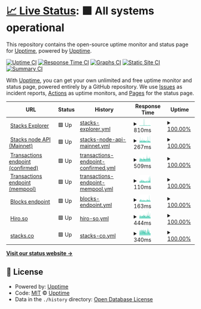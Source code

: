 # [📈 Live Status](https://upptime.github.io/upptime): <!--live status--> **🟩 All systems operational**

This repository contains the open-source uptime monitor and status page for [Upptime](https://upptime.js.org), powered by [Upptime](https://github.com/upptime/upptime).

[![Uptime CI](https://github.com/aulneau/stacks-status/workflows/Uptime%20CI/badge.svg)](https://github.com/upptime/upptime/actions?query=workflow%3A%22Uptime+CI%22)
[![Response Time CI](https://github.com/aulneau/stacks-status/workflows/Response%20Time%20CI/badge.svg)](https://github.com/upptime/upptime/actions?query=workflow%3A%22Response+Time+CI%22)
[![Graphs CI](https://github.com/aulneau/stacks-status/workflows/Graphs%20CI/badge.svg)](https://github.com/upptime/upptime/actions?query=workflow%3A%22Graphs+CI%22)
[![Static Site CI](https://github.com/aulneau/stacks-status/workflows/Static%20Site%20CI/badge.svg)](https://github.com/upptime/upptime/actions?query=workflow%3A%22Static+Site+CI%22)
[![Summary CI](https://github.com/aulneau/stacks-status/workflows/Summary%20CI/badge.svg)](https://github.com/upptime/upptime/actions?query=workflow%3A%22Summary+CI%22)

With [Upptime](https://upptime.js.org), you can get your own unlimited and free uptime monitor and status page, powered entirely by a GitHub repository. We use [Issues](https://github.com/upptime/upptime/issues) as incident reports, [Actions](https://github.com/upptime/upptime/actions) as uptime monitors, and [Pages](https://upptime.github.io/upptime) for the status page.

<!--start: status pages-->
<!-- This summary is generated by Upptime (https://github.com/upptime/upptime) -->
<!-- Do not edit this manually, your changes will be overwritten -->
<!-- prettier-ignore -->
| URL | Status | History | Response Time | Uptime |
| --- | ------ | ------- | ------------- | ------ |
| <img alt="" src="https://favicons.githubusercontent.com/explorer.stacks.co" height="13"> [Stacks Explorer](https://explorer.stacks.co) | 🟩 Up | [stacks-explorer.yml](https://github.com/aulneau/stacks-status/commits/master/history/stacks-explorer.yml) | <details><summary><img alt="Response time graph" src="./graphs/stacks-explorer/response-time-week.png" height="20"> 810ms</summary><br><a href="https://stacks-status.com/history/stacks-explorer"><img alt="Response time 880" src="https://img.shields.io/endpoint?url=https%3A%2F%2Fraw.githubusercontent.com%2Faulneau%2Fstacks-status%2Fmaster%2Fapi%2Fstacks-explorer%2Fresponse-time.json"></a><br><a href="https://stacks-status.com/history/stacks-explorer"><img alt="24-hour response time 741" src="https://img.shields.io/endpoint?url=https%3A%2F%2Fraw.githubusercontent.com%2Faulneau%2Fstacks-status%2Fmaster%2Fapi%2Fstacks-explorer%2Fresponse-time-day.json"></a><br><a href="https://stacks-status.com/history/stacks-explorer"><img alt="7-day response time 810" src="https://img.shields.io/endpoint?url=https%3A%2F%2Fraw.githubusercontent.com%2Faulneau%2Fstacks-status%2Fmaster%2Fapi%2Fstacks-explorer%2Fresponse-time-week.json"></a><br><a href="https://stacks-status.com/history/stacks-explorer"><img alt="30-day response time 880" src="https://img.shields.io/endpoint?url=https%3A%2F%2Fraw.githubusercontent.com%2Faulneau%2Fstacks-status%2Fmaster%2Fapi%2Fstacks-explorer%2Fresponse-time-month.json"></a><br><a href="https://stacks-status.com/history/stacks-explorer"><img alt="1-year response time 880" src="https://img.shields.io/endpoint?url=https%3A%2F%2Fraw.githubusercontent.com%2Faulneau%2Fstacks-status%2Fmaster%2Fapi%2Fstacks-explorer%2Fresponse-time-year.json"></a></details> | <details><summary><a href="https://stacks-status.com/history/stacks-explorer">100.00%</a></summary><a href="https://stacks-status.com/history/stacks-explorer"><img alt="All-time uptime 100.00%" src="https://img.shields.io/endpoint?url=https%3A%2F%2Fraw.githubusercontent.com%2Faulneau%2Fstacks-status%2Fmaster%2Fapi%2Fstacks-explorer%2Fuptime.json"></a><br><a href="https://stacks-status.com/history/stacks-explorer"><img alt="24-hour uptime 100.00%" src="https://img.shields.io/endpoint?url=https%3A%2F%2Fraw.githubusercontent.com%2Faulneau%2Fstacks-status%2Fmaster%2Fapi%2Fstacks-explorer%2Fuptime-day.json"></a><br><a href="https://stacks-status.com/history/stacks-explorer"><img alt="7-day uptime 100.00%" src="https://img.shields.io/endpoint?url=https%3A%2F%2Fraw.githubusercontent.com%2Faulneau%2Fstacks-status%2Fmaster%2Fapi%2Fstacks-explorer%2Fuptime-week.json"></a><br><a href="https://stacks-status.com/history/stacks-explorer"><img alt="30-day uptime 100.00%" src="https://img.shields.io/endpoint?url=https%3A%2F%2Fraw.githubusercontent.com%2Faulneau%2Fstacks-status%2Fmaster%2Fapi%2Fstacks-explorer%2Fuptime-month.json"></a><br><a href="https://stacks-status.com/history/stacks-explorer"><img alt="1-year uptime 100.00%" src="https://img.shields.io/endpoint?url=https%3A%2F%2Fraw.githubusercontent.com%2Faulneau%2Fstacks-status%2Fmaster%2Fapi%2Fstacks-explorer%2Fuptime-year.json"></a></details>
| <img alt="" src="https://favicons.githubusercontent.com/stacks-node-api.stacks.co" height="13"> [Stacks node API (Mainnet)](https://stacks-node-api.stacks.co) | 🟩 Up | [stacks-node-api-mainnet.yml](https://github.com/aulneau/stacks-status/commits/master/history/stacks-node-api-mainnet.yml) | <details><summary><img alt="Response time graph" src="./graphs/stacks-node-api-mainnet/response-time-week.png" height="20"> 267ms</summary><br><a href="https://stacks-status.com/history/stacks-node-api-mainnet"><img alt="Response time 266" src="https://img.shields.io/endpoint?url=https%3A%2F%2Fraw.githubusercontent.com%2Faulneau%2Fstacks-status%2Fmaster%2Fapi%2Fstacks-node-api-mainnet%2Fresponse-time.json"></a><br><a href="https://stacks-status.com/history/stacks-node-api-mainnet"><img alt="24-hour response time 238" src="https://img.shields.io/endpoint?url=https%3A%2F%2Fraw.githubusercontent.com%2Faulneau%2Fstacks-status%2Fmaster%2Fapi%2Fstacks-node-api-mainnet%2Fresponse-time-day.json"></a><br><a href="https://stacks-status.com/history/stacks-node-api-mainnet"><img alt="7-day response time 267" src="https://img.shields.io/endpoint?url=https%3A%2F%2Fraw.githubusercontent.com%2Faulneau%2Fstacks-status%2Fmaster%2Fapi%2Fstacks-node-api-mainnet%2Fresponse-time-week.json"></a><br><a href="https://stacks-status.com/history/stacks-node-api-mainnet"><img alt="30-day response time 266" src="https://img.shields.io/endpoint?url=https%3A%2F%2Fraw.githubusercontent.com%2Faulneau%2Fstacks-status%2Fmaster%2Fapi%2Fstacks-node-api-mainnet%2Fresponse-time-month.json"></a><br><a href="https://stacks-status.com/history/stacks-node-api-mainnet"><img alt="1-year response time 266" src="https://img.shields.io/endpoint?url=https%3A%2F%2Fraw.githubusercontent.com%2Faulneau%2Fstacks-status%2Fmaster%2Fapi%2Fstacks-node-api-mainnet%2Fresponse-time-year.json"></a></details> | <details><summary><a href="https://stacks-status.com/history/stacks-node-api-mainnet">100.00%</a></summary><a href="https://stacks-status.com/history/stacks-node-api-mainnet"><img alt="All-time uptime 100.00%" src="https://img.shields.io/endpoint?url=https%3A%2F%2Fraw.githubusercontent.com%2Faulneau%2Fstacks-status%2Fmaster%2Fapi%2Fstacks-node-api-mainnet%2Fuptime.json"></a><br><a href="https://stacks-status.com/history/stacks-node-api-mainnet"><img alt="24-hour uptime 100.00%" src="https://img.shields.io/endpoint?url=https%3A%2F%2Fraw.githubusercontent.com%2Faulneau%2Fstacks-status%2Fmaster%2Fapi%2Fstacks-node-api-mainnet%2Fuptime-day.json"></a><br><a href="https://stacks-status.com/history/stacks-node-api-mainnet"><img alt="7-day uptime 100.00%" src="https://img.shields.io/endpoint?url=https%3A%2F%2Fraw.githubusercontent.com%2Faulneau%2Fstacks-status%2Fmaster%2Fapi%2Fstacks-node-api-mainnet%2Fuptime-week.json"></a><br><a href="https://stacks-status.com/history/stacks-node-api-mainnet"><img alt="30-day uptime 100.00%" src="https://img.shields.io/endpoint?url=https%3A%2F%2Fraw.githubusercontent.com%2Faulneau%2Fstacks-status%2Fmaster%2Fapi%2Fstacks-node-api-mainnet%2Fuptime-month.json"></a><br><a href="https://stacks-status.com/history/stacks-node-api-mainnet"><img alt="1-year uptime 100.00%" src="https://img.shields.io/endpoint?url=https%3A%2F%2Fraw.githubusercontent.com%2Faulneau%2Fstacks-status%2Fmaster%2Fapi%2Fstacks-node-api-mainnet%2Fuptime-year.json"></a></details>
| <img alt="" src="https://favicons.githubusercontent.com/stacks-node-api.stacks.co" height="13"> [Transactions endpoint (confirmed)](https://stacks-node-api.stacks.co/extended/v1/tx) | 🟩 Up | [transactions-endpoint-confirmed.yml](https://github.com/aulneau/stacks-status/commits/master/history/transactions-endpoint-confirmed.yml) | <details><summary><img alt="Response time graph" src="./graphs/transactions-endpoint-confirmed/response-time-week.png" height="20"> 509ms</summary><br><a href="https://stacks-status.com/history/transactions-endpoint-confirmed"><img alt="Response time 511" src="https://img.shields.io/endpoint?url=https%3A%2F%2Fraw.githubusercontent.com%2Faulneau%2Fstacks-status%2Fmaster%2Fapi%2Ftransactions-endpoint-confirmed%2Fresponse-time.json"></a><br><a href="https://stacks-status.com/history/transactions-endpoint-confirmed"><img alt="24-hour response time 543" src="https://img.shields.io/endpoint?url=https%3A%2F%2Fraw.githubusercontent.com%2Faulneau%2Fstacks-status%2Fmaster%2Fapi%2Ftransactions-endpoint-confirmed%2Fresponse-time-day.json"></a><br><a href="https://stacks-status.com/history/transactions-endpoint-confirmed"><img alt="7-day response time 509" src="https://img.shields.io/endpoint?url=https%3A%2F%2Fraw.githubusercontent.com%2Faulneau%2Fstacks-status%2Fmaster%2Fapi%2Ftransactions-endpoint-confirmed%2Fresponse-time-week.json"></a><br><a href="https://stacks-status.com/history/transactions-endpoint-confirmed"><img alt="30-day response time 511" src="https://img.shields.io/endpoint?url=https%3A%2F%2Fraw.githubusercontent.com%2Faulneau%2Fstacks-status%2Fmaster%2Fapi%2Ftransactions-endpoint-confirmed%2Fresponse-time-month.json"></a><br><a href="https://stacks-status.com/history/transactions-endpoint-confirmed"><img alt="1-year response time 511" src="https://img.shields.io/endpoint?url=https%3A%2F%2Fraw.githubusercontent.com%2Faulneau%2Fstacks-status%2Fmaster%2Fapi%2Ftransactions-endpoint-confirmed%2Fresponse-time-year.json"></a></details> | <details><summary><a href="https://stacks-status.com/history/transactions-endpoint-confirmed">100.00%</a></summary><a href="https://stacks-status.com/history/transactions-endpoint-confirmed"><img alt="All-time uptime 100.00%" src="https://img.shields.io/endpoint?url=https%3A%2F%2Fraw.githubusercontent.com%2Faulneau%2Fstacks-status%2Fmaster%2Fapi%2Ftransactions-endpoint-confirmed%2Fuptime.json"></a><br><a href="https://stacks-status.com/history/transactions-endpoint-confirmed"><img alt="24-hour uptime 100.00%" src="https://img.shields.io/endpoint?url=https%3A%2F%2Fraw.githubusercontent.com%2Faulneau%2Fstacks-status%2Fmaster%2Fapi%2Ftransactions-endpoint-confirmed%2Fuptime-day.json"></a><br><a href="https://stacks-status.com/history/transactions-endpoint-confirmed"><img alt="7-day uptime 100.00%" src="https://img.shields.io/endpoint?url=https%3A%2F%2Fraw.githubusercontent.com%2Faulneau%2Fstacks-status%2Fmaster%2Fapi%2Ftransactions-endpoint-confirmed%2Fuptime-week.json"></a><br><a href="https://stacks-status.com/history/transactions-endpoint-confirmed"><img alt="30-day uptime 100.00%" src="https://img.shields.io/endpoint?url=https%3A%2F%2Fraw.githubusercontent.com%2Faulneau%2Fstacks-status%2Fmaster%2Fapi%2Ftransactions-endpoint-confirmed%2Fuptime-month.json"></a><br><a href="https://stacks-status.com/history/transactions-endpoint-confirmed"><img alt="1-year uptime 100.00%" src="https://img.shields.io/endpoint?url=https%3A%2F%2Fraw.githubusercontent.com%2Faulneau%2Fstacks-status%2Fmaster%2Fapi%2Ftransactions-endpoint-confirmed%2Fuptime-year.json"></a></details>
| <img alt="" src="https://favicons.githubusercontent.com/stacks-node-api.stacks.co" height="13"> [Transactions endpoint (mempool)](https://stacks-node-api.stacks.co/extended/v1/tx/mempool) | 🟩 Up | [transactions-endpoint-mempool.yml](https://github.com/aulneau/stacks-status/commits/master/history/transactions-endpoint-mempool.yml) | <details><summary><img alt="Response time graph" src="./graphs/transactions-endpoint-mempool/response-time-week.png" height="20"> 110ms</summary><br><a href="https://stacks-status.com/history/transactions-endpoint-mempool"><img alt="Response time 105" src="https://img.shields.io/endpoint?url=https%3A%2F%2Fraw.githubusercontent.com%2Faulneau%2Fstacks-status%2Fmaster%2Fapi%2Ftransactions-endpoint-mempool%2Fresponse-time.json"></a><br><a href="https://stacks-status.com/history/transactions-endpoint-mempool"><img alt="24-hour response time 169" src="https://img.shields.io/endpoint?url=https%3A%2F%2Fraw.githubusercontent.com%2Faulneau%2Fstacks-status%2Fmaster%2Fapi%2Ftransactions-endpoint-mempool%2Fresponse-time-day.json"></a><br><a href="https://stacks-status.com/history/transactions-endpoint-mempool"><img alt="7-day response time 110" src="https://img.shields.io/endpoint?url=https%3A%2F%2Fraw.githubusercontent.com%2Faulneau%2Fstacks-status%2Fmaster%2Fapi%2Ftransactions-endpoint-mempool%2Fresponse-time-week.json"></a><br><a href="https://stacks-status.com/history/transactions-endpoint-mempool"><img alt="30-day response time 105" src="https://img.shields.io/endpoint?url=https%3A%2F%2Fraw.githubusercontent.com%2Faulneau%2Fstacks-status%2Fmaster%2Fapi%2Ftransactions-endpoint-mempool%2Fresponse-time-month.json"></a><br><a href="https://stacks-status.com/history/transactions-endpoint-mempool"><img alt="1-year response time 105" src="https://img.shields.io/endpoint?url=https%3A%2F%2Fraw.githubusercontent.com%2Faulneau%2Fstacks-status%2Fmaster%2Fapi%2Ftransactions-endpoint-mempool%2Fresponse-time-year.json"></a></details> | <details><summary><a href="https://stacks-status.com/history/transactions-endpoint-mempool">100.00%</a></summary><a href="https://stacks-status.com/history/transactions-endpoint-mempool"><img alt="All-time uptime 100.00%" src="https://img.shields.io/endpoint?url=https%3A%2F%2Fraw.githubusercontent.com%2Faulneau%2Fstacks-status%2Fmaster%2Fapi%2Ftransactions-endpoint-mempool%2Fuptime.json"></a><br><a href="https://stacks-status.com/history/transactions-endpoint-mempool"><img alt="24-hour uptime 100.00%" src="https://img.shields.io/endpoint?url=https%3A%2F%2Fraw.githubusercontent.com%2Faulneau%2Fstacks-status%2Fmaster%2Fapi%2Ftransactions-endpoint-mempool%2Fuptime-day.json"></a><br><a href="https://stacks-status.com/history/transactions-endpoint-mempool"><img alt="7-day uptime 100.00%" src="https://img.shields.io/endpoint?url=https%3A%2F%2Fraw.githubusercontent.com%2Faulneau%2Fstacks-status%2Fmaster%2Fapi%2Ftransactions-endpoint-mempool%2Fuptime-week.json"></a><br><a href="https://stacks-status.com/history/transactions-endpoint-mempool"><img alt="30-day uptime 100.00%" src="https://img.shields.io/endpoint?url=https%3A%2F%2Fraw.githubusercontent.com%2Faulneau%2Fstacks-status%2Fmaster%2Fapi%2Ftransactions-endpoint-mempool%2Fuptime-month.json"></a><br><a href="https://stacks-status.com/history/transactions-endpoint-mempool"><img alt="1-year uptime 100.00%" src="https://img.shields.io/endpoint?url=https%3A%2F%2Fraw.githubusercontent.com%2Faulneau%2Fstacks-status%2Fmaster%2Fapi%2Ftransactions-endpoint-mempool%2Fuptime-year.json"></a></details>
| <img alt="" src="https://favicons.githubusercontent.com/stacks-node-api.stacks.co" height="13"> [Blocks endpoint](https://stacks-node-api.stacks.co/extended/v1/block) | 🟩 Up | [blocks-endpoint.yml](https://github.com/aulneau/stacks-status/commits/master/history/blocks-endpoint.yml) | <details><summary><img alt="Response time graph" src="./graphs/blocks-endpoint/response-time-week.png" height="20"> 163ms</summary><br><a href="https://stacks-status.com/history/blocks-endpoint"><img alt="Response time 165" src="https://img.shields.io/endpoint?url=https%3A%2F%2Fraw.githubusercontent.com%2Faulneau%2Fstacks-status%2Fmaster%2Fapi%2Fblocks-endpoint%2Fresponse-time.json"></a><br><a href="https://stacks-status.com/history/blocks-endpoint"><img alt="24-hour response time 173" src="https://img.shields.io/endpoint?url=https%3A%2F%2Fraw.githubusercontent.com%2Faulneau%2Fstacks-status%2Fmaster%2Fapi%2Fblocks-endpoint%2Fresponse-time-day.json"></a><br><a href="https://stacks-status.com/history/blocks-endpoint"><img alt="7-day response time 163" src="https://img.shields.io/endpoint?url=https%3A%2F%2Fraw.githubusercontent.com%2Faulneau%2Fstacks-status%2Fmaster%2Fapi%2Fblocks-endpoint%2Fresponse-time-week.json"></a><br><a href="https://stacks-status.com/history/blocks-endpoint"><img alt="30-day response time 165" src="https://img.shields.io/endpoint?url=https%3A%2F%2Fraw.githubusercontent.com%2Faulneau%2Fstacks-status%2Fmaster%2Fapi%2Fblocks-endpoint%2Fresponse-time-month.json"></a><br><a href="https://stacks-status.com/history/blocks-endpoint"><img alt="1-year response time 165" src="https://img.shields.io/endpoint?url=https%3A%2F%2Fraw.githubusercontent.com%2Faulneau%2Fstacks-status%2Fmaster%2Fapi%2Fblocks-endpoint%2Fresponse-time-year.json"></a></details> | <details><summary><a href="https://stacks-status.com/history/blocks-endpoint">100.00%</a></summary><a href="https://stacks-status.com/history/blocks-endpoint"><img alt="All-time uptime 100.00%" src="https://img.shields.io/endpoint?url=https%3A%2F%2Fraw.githubusercontent.com%2Faulneau%2Fstacks-status%2Fmaster%2Fapi%2Fblocks-endpoint%2Fuptime.json"></a><br><a href="https://stacks-status.com/history/blocks-endpoint"><img alt="24-hour uptime 100.00%" src="https://img.shields.io/endpoint?url=https%3A%2F%2Fraw.githubusercontent.com%2Faulneau%2Fstacks-status%2Fmaster%2Fapi%2Fblocks-endpoint%2Fuptime-day.json"></a><br><a href="https://stacks-status.com/history/blocks-endpoint"><img alt="7-day uptime 100.00%" src="https://img.shields.io/endpoint?url=https%3A%2F%2Fraw.githubusercontent.com%2Faulneau%2Fstacks-status%2Fmaster%2Fapi%2Fblocks-endpoint%2Fuptime-week.json"></a><br><a href="https://stacks-status.com/history/blocks-endpoint"><img alt="30-day uptime 100.00%" src="https://img.shields.io/endpoint?url=https%3A%2F%2Fraw.githubusercontent.com%2Faulneau%2Fstacks-status%2Fmaster%2Fapi%2Fblocks-endpoint%2Fuptime-month.json"></a><br><a href="https://stacks-status.com/history/blocks-endpoint"><img alt="1-year uptime 100.00%" src="https://img.shields.io/endpoint?url=https%3A%2F%2Fraw.githubusercontent.com%2Faulneau%2Fstacks-status%2Fmaster%2Fapi%2Fblocks-endpoint%2Fuptime-year.json"></a></details>
| <img alt="" src="https://favicons.githubusercontent.com/hiro.so" height="13"> [Hiro.so](https://hiro.so) | 🟩 Up | [hiro-so.yml](https://github.com/aulneau/stacks-status/commits/master/history/hiro-so.yml) | <details><summary><img alt="Response time graph" src="./graphs/hiro-so/response-time-week.png" height="20"> 444ms</summary><br><a href="https://stacks-status.com/history/hiro-so"><img alt="Response time 439" src="https://img.shields.io/endpoint?url=https%3A%2F%2Fraw.githubusercontent.com%2Faulneau%2Fstacks-status%2Fmaster%2Fapi%2Fhiro-so%2Fresponse-time.json"></a><br><a href="https://stacks-status.com/history/hiro-so"><img alt="24-hour response time 394" src="https://img.shields.io/endpoint?url=https%3A%2F%2Fraw.githubusercontent.com%2Faulneau%2Fstacks-status%2Fmaster%2Fapi%2Fhiro-so%2Fresponse-time-day.json"></a><br><a href="https://stacks-status.com/history/hiro-so"><img alt="7-day response time 444" src="https://img.shields.io/endpoint?url=https%3A%2F%2Fraw.githubusercontent.com%2Faulneau%2Fstacks-status%2Fmaster%2Fapi%2Fhiro-so%2Fresponse-time-week.json"></a><br><a href="https://stacks-status.com/history/hiro-so"><img alt="30-day response time 439" src="https://img.shields.io/endpoint?url=https%3A%2F%2Fraw.githubusercontent.com%2Faulneau%2Fstacks-status%2Fmaster%2Fapi%2Fhiro-so%2Fresponse-time-month.json"></a><br><a href="https://stacks-status.com/history/hiro-so"><img alt="1-year response time 439" src="https://img.shields.io/endpoint?url=https%3A%2F%2Fraw.githubusercontent.com%2Faulneau%2Fstacks-status%2Fmaster%2Fapi%2Fhiro-so%2Fresponse-time-year.json"></a></details> | <details><summary><a href="https://stacks-status.com/history/hiro-so">100.00%</a></summary><a href="https://stacks-status.com/history/hiro-so"><img alt="All-time uptime 100.00%" src="https://img.shields.io/endpoint?url=https%3A%2F%2Fraw.githubusercontent.com%2Faulneau%2Fstacks-status%2Fmaster%2Fapi%2Fhiro-so%2Fuptime.json"></a><br><a href="https://stacks-status.com/history/hiro-so"><img alt="24-hour uptime 100.00%" src="https://img.shields.io/endpoint?url=https%3A%2F%2Fraw.githubusercontent.com%2Faulneau%2Fstacks-status%2Fmaster%2Fapi%2Fhiro-so%2Fuptime-day.json"></a><br><a href="https://stacks-status.com/history/hiro-so"><img alt="7-day uptime 100.00%" src="https://img.shields.io/endpoint?url=https%3A%2F%2Fraw.githubusercontent.com%2Faulneau%2Fstacks-status%2Fmaster%2Fapi%2Fhiro-so%2Fuptime-week.json"></a><br><a href="https://stacks-status.com/history/hiro-so"><img alt="30-day uptime 100.00%" src="https://img.shields.io/endpoint?url=https%3A%2F%2Fraw.githubusercontent.com%2Faulneau%2Fstacks-status%2Fmaster%2Fapi%2Fhiro-so%2Fuptime-month.json"></a><br><a href="https://stacks-status.com/history/hiro-so"><img alt="1-year uptime 100.00%" src="https://img.shields.io/endpoint?url=https%3A%2F%2Fraw.githubusercontent.com%2Faulneau%2Fstacks-status%2Fmaster%2Fapi%2Fhiro-so%2Fuptime-year.json"></a></details>
| <img alt="" src="https://favicons.githubusercontent.com/stacks.co" height="13"> [stacks.co](https://stacks.co) | 🟩 Up | [stacks-co.yml](https://github.com/aulneau/stacks-status/commits/master/history/stacks-co.yml) | <details><summary><img alt="Response time graph" src="./graphs/stacks-co/response-time-week.png" height="20"> 340ms</summary><br><a href="https://stacks-status.com/history/stacks-co"><img alt="Response time 337" src="https://img.shields.io/endpoint?url=https%3A%2F%2Fraw.githubusercontent.com%2Faulneau%2Fstacks-status%2Fmaster%2Fapi%2Fstacks-co%2Fresponse-time.json"></a><br><a href="https://stacks-status.com/history/stacks-co"><img alt="24-hour response time 276" src="https://img.shields.io/endpoint?url=https%3A%2F%2Fraw.githubusercontent.com%2Faulneau%2Fstacks-status%2Fmaster%2Fapi%2Fstacks-co%2Fresponse-time-day.json"></a><br><a href="https://stacks-status.com/history/stacks-co"><img alt="7-day response time 340" src="https://img.shields.io/endpoint?url=https%3A%2F%2Fraw.githubusercontent.com%2Faulneau%2Fstacks-status%2Fmaster%2Fapi%2Fstacks-co%2Fresponse-time-week.json"></a><br><a href="https://stacks-status.com/history/stacks-co"><img alt="30-day response time 337" src="https://img.shields.io/endpoint?url=https%3A%2F%2Fraw.githubusercontent.com%2Faulneau%2Fstacks-status%2Fmaster%2Fapi%2Fstacks-co%2Fresponse-time-month.json"></a><br><a href="https://stacks-status.com/history/stacks-co"><img alt="1-year response time 337" src="https://img.shields.io/endpoint?url=https%3A%2F%2Fraw.githubusercontent.com%2Faulneau%2Fstacks-status%2Fmaster%2Fapi%2Fstacks-co%2Fresponse-time-year.json"></a></details> | <details><summary><a href="https://stacks-status.com/history/stacks-co">100.00%</a></summary><a href="https://stacks-status.com/history/stacks-co"><img alt="All-time uptime 100.00%" src="https://img.shields.io/endpoint?url=https%3A%2F%2Fraw.githubusercontent.com%2Faulneau%2Fstacks-status%2Fmaster%2Fapi%2Fstacks-co%2Fuptime.json"></a><br><a href="https://stacks-status.com/history/stacks-co"><img alt="24-hour uptime 100.00%" src="https://img.shields.io/endpoint?url=https%3A%2F%2Fraw.githubusercontent.com%2Faulneau%2Fstacks-status%2Fmaster%2Fapi%2Fstacks-co%2Fuptime-day.json"></a><br><a href="https://stacks-status.com/history/stacks-co"><img alt="7-day uptime 100.00%" src="https://img.shields.io/endpoint?url=https%3A%2F%2Fraw.githubusercontent.com%2Faulneau%2Fstacks-status%2Fmaster%2Fapi%2Fstacks-co%2Fuptime-week.json"></a><br><a href="https://stacks-status.com/history/stacks-co"><img alt="30-day uptime 100.00%" src="https://img.shields.io/endpoint?url=https%3A%2F%2Fraw.githubusercontent.com%2Faulneau%2Fstacks-status%2Fmaster%2Fapi%2Fstacks-co%2Fuptime-month.json"></a><br><a href="https://stacks-status.com/history/stacks-co"><img alt="1-year uptime 100.00%" src="https://img.shields.io/endpoint?url=https%3A%2F%2Fraw.githubusercontent.com%2Faulneau%2Fstacks-status%2Fmaster%2Fapi%2Fstacks-co%2Fuptime-year.json"></a></details>

<!--end: status pages-->

[**Visit our status website →**](https://upptime.github.io/upptime)

## 📄 License

- Powered by: [Upptime](https://github.com/upptime/upptime)
- Code: [MIT](./LICENSE) © [Upptime](https://upptime.js.org)
- Data in the `./history` directory: [Open Database License](https://opendatacommons.org/licenses/odbl/1-0/)

